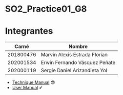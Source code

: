 # SO2_Practice01_G8

# Integrantes

| Carné | Nombre |
| --- | --- |
| 201800476 | Marvin Alexis Estrada Florian |
| 202001534 | Erwin Fernando Vásquez Peñate |
| 202000119 | Sergie Daniel Arizandieta Yol |

- [Technique Manual](./Documentation/Technique_Manual) 😎
- [User Manual](./Documentation/User_Manual/README.md) ✔